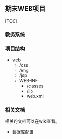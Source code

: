 ## 期末WEB项目

[TOC]

### 教务系统

### 项目结构
- web 
  - /css 
  - /img
  - /jsp
  - WEB-INF
    - /classes
    - /lib
    - web.xml

### 相关文档
相关的文档可以在wiki查看。
- 数据库配置